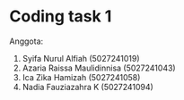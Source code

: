 # Coding task 1
Anggota: 
1. Syifa Nurul Alfiah (5027241019) 
2. Azaria Raissa Maulidinnisa (5027241043)
3. Ica Zika Hamizah (5027241058)
4. Nadia Fauziazahra K (5027241094)
